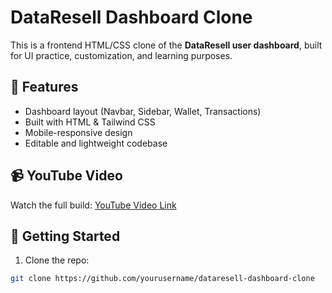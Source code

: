 # DataResell Dashboard Clone

This is a frontend HTML/CSS clone of the **DataResell user dashboard**, built for UI practice, customization, and learning purposes.

## 🔧 Features
- Dashboard layout (Navbar, Sidebar, Wallet, Transactions)
- Built with HTML & Tailwind CSS
- Mobile-responsive design
- Editable and lightweight codebase

## 📹 YouTube Video
Watch the full build: [YouTube Video Link](#)

## 🚀 Getting Started
1. Clone the repo:
```bash
git clone https://github.com/yourusername/dataresell-dashboard-clone
